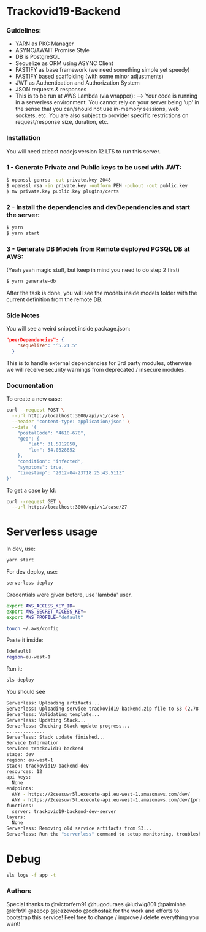 # Trackovid19-Backend
### Guidelines:
- YARN as PKG Manager
- ASYNC/AWAIT Promise Style
- DB is PostgreSQL
- Sequelize as ORM using ASYNC Client
- FASTIFY as base framework (we need something simple yet speedy)
- FASTIFY based scaffolding (with some minor adjustments)
- JWT as Authentication and Authorization System
- JSON requests & responses
- This is to be run at AWS Lambda (via wrapper):
--> Your code is running in a serverless environment. You cannot rely on your server being 'up' in the sense that you can/should not use in-memory sessions, web sockets, etc. You are also subject to provider specific restrictions on request/response size, duration, etc.
### Installation
You will need atleast nodejs version 12 LTS to run this server.
### 1 - Generate Private and Public keys to be used with JWT:
```sh
$ openssl genrsa -out private.key 2048
$ openssl rsa -in private.key -outform PEM -pubout -out public.key
$ mv private.key public.key plugins/certs
```
### 2 - Install the dependencies and devDependencies and start the server:
```sh
$ yarn
$ yarn start
```
### 3 - Generate DB Models from Remote deployed PGSQL DB at AWS:
(Yeah yeah magic stuff, but keep in mind you need to do step 2 first)
```sh
$ yarn generate-db
```
After the task is done, you will see the models inside models folder with the current definition from the remote DB.
### Side Notes
You will see a weird snippet inside package.json:
```json
"peerDependencies": {
    "sequelize": "^5.21.5"
  }
```
This is to handle external dependencies for 3rd party modules, otherwise we will receive security warnings from deprecated / insecure modules.

### Documentation
To create a new case:
```sh
curl --request POST \
  --url http://localhost:3000/api/v1/case \
  --header 'content-type: application/json' \
  --data '{
	"postalCode": "4610-670",
	"geo": {
		"lat": 31.5812858,
		"lon": 54.0828852
	},
	"condition": "infected",
	"symptoms": true,
	"timestamp": "2012-04-23T18:25:43.511Z"
}'
```
To get a case by Id:
```sh
curl --request GET \
  --url http://localhost:3000/api/v1/case/27
```

# Serverless usage

In dev, use:


```sh
yarn start

```


For dev deploy, use:

```sh
serverless deploy

```

Credentials were given before, use 'lambda' user.

```sh
export AWS_ACCESS_KEY_ID=
export AWS_SECRET_ACCESS_KEY=
export AWS_PROFILE="default"
```

```sh
touch ~/.aws/config
```

Paste it inside:

```sh
[default]
region=eu-west-1
```

Run it:

```sh
sls deploy
```

You should see

```sh
Serverless: Uploading artifacts...
Serverless: Uploading service trackovid19-backend.zip file to S3 (2.78 MB)...
Serverless: Validating template...
Serverless: Updating Stack...
Serverless: Checking Stack update progress...
..............
Serverless: Stack update finished...
Service Information
service: trackovid19-backend
stage: dev
region: eu-west-1
stack: trackovid19-backend-dev
resources: 12
api keys:
  None
endpoints:
  ANY - https://2ceesuwr5l.execute-api.eu-west-1.amazonaws.com/dev/
  ANY - https://2ceesuwr5l.execute-api.eu-west-1.amazonaws.com/dev/{proxy+}
functions:
  server: trackovid19-backend-dev-server
layers:
  None
Serverless: Removing old service artifacts from S3...
Serverless: Run the "serverless" command to setup monitoring, troubleshooting and testing.

```

# Debug

```sh
sls logs -f app -t
```

### Authors
Special thanks to @victorfern91 @hugoduraes @ludwig801 @palminha @lcfb91 @zepcp @jcazevedo @cchostak for the work and efforts to bootstrap this service!
Feel free to change / improve / delete everything you want!
